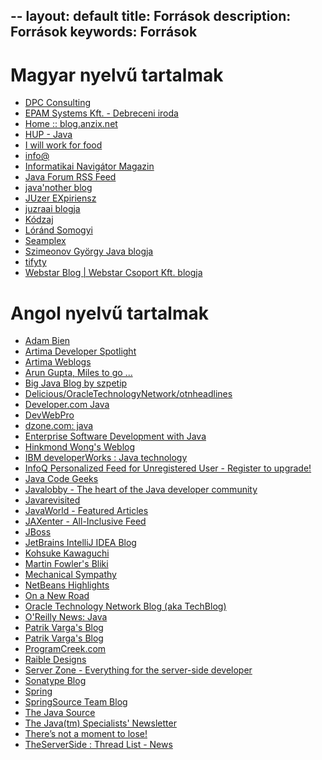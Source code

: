 --
layout: default
title: Források
description: Források
keywords: Források
---

# Magyar nyelvű tartalmak

- [DPC Consulting](http://dpc.hu/blog/hu/java.xml)
- [EPAM Systems Kft. - Debreceni iroda](http://epam-debrecen.blogspot.com/)
- [Home :: blog.anzix.net](http://blog.anzix.net)
- [HUP - Java](http://hup.hu/taxonomy/term/155/0)
- [I will work for food](http://iwillworkforfood.blogspot.com/)
- [info@]()
- [Informatikai Navigátor Magazin](http://infnav.blogspot.com/)
- [Java Forum RSS Feed](http://wiki.javaforum.hu)
- [java'nother blog](http://jpattern.blogspot.com/)
- [JUzer EXpiriensz](http://juex.blog.hu)
- [juzraai blogja](http://juzraai.blogspot.com/)
- [Kódzaj](http://kodzaj.blog.hu)
- [Lóránd Somogyi](http://lorands.com)
- [Seamplex](http://seamplex.blogspot.com/)
- [Szimeonov György Java blogja](http://szimijava.blogspot.com/)
- [tifyty](http://tifyty.wordpress.com)
- [Webstar Blog | Webstar Csoport Kft. blogja](http://blog.webstar.hu)

# Angol nyelvű tartalmak

- [Adam Bien](http://www.adam-bien.com/roller)
- [Artima Developer Spotlight](http://www.artima.com/spotlight/)
- [Artima Weblogs](http://www.artima.com/weblogs/)
- [Arun Gupta, Miles to go ...](http://blog.arungupta.me)
- [Big Java Blog by szpetip](http://bigjavablog.blogspot.com/)
- [Delicious/OracleTechnologyNetwork/otnheadlines](http://previous.delicious.com/OracleTechnologyNetwork/otnheadlines)
- [Developer.com Java](http://www.developer.com)
- [DevWebPro](http://www.devwebpro.com)
- [dzone.com: java](http://www.dzone.com/links/tag/java.html)
- [Enterprise Software Development with Java](http://blog.eisele.net/)
- [Hinkmond Wong's Weblog](https://blogs.oracle.com/hinkmond/)
- [IBM developerWorks : Java technology](http://www.ibm.com/developerworks/)
- [InfoQ Personalized Feed for Unregistered User - Register to upgrade!](http://www.infoq.com)
- [Java Code Geeks](http://www.javacodegeeks.com)
- [Javalobby - The heart of the Java developer community](http://java.dzone.com/)
- [Javarevisited](http://javarevisited.blogspot.com/)
- [JavaWorld - Featured Articles](http://www.javaworld.com)
- [JAXenter - All-Inclusive Feed](http://jaxenter.com/feed//rss)
- [JBoss](http://planet.jboss.org/view/all)
- [JetBrains IntelliJ IDEA Blog](http://blog.jetbrains.com/idea)
- [Kohsuke Kawaguchi](http://kohsuke.org)
- [Martin Fowler's Bliki](http://martinfowler.com)
- [Mechanical Sympathy](http://mechanical-sympathy.blogspot.com/)
- [NetBeans Highlights](http://netbeans.org/index.html)
- [On a New Road](http://nighthacks.com/roller/jag/)
- [Oracle Technology Network Blog (aka TechBlog)](https://blogs.oracle.com/otn/)
- [O'Reilly News: Java](http://oreilly.com/java/)
- [Patrik Varga's Blog](http://patrikvarga.blogspot.com/)
- [Patrik Varga's Blog](http://patrikvarga.blogspot.com/)
- [ProgramCreek.com](http://www.programcreek.com)
- [Raible Designs](http://raibledesigns.com/rd/)
- [Server Zone - Everything for the server-side developer](http://server.dzone.com/)
- [Sonatype Blog](http://blog.sonatype.com)
- [Spring](http://blog.springsource.org)
- [SpringSource Team Blog](http://spring.io/blog)
- [The Java Source](https://blogs.oracle.com/java/)
- [The Java(tm) Specialists' Newsletter](http://www.javaspecialists.eu)
- [There’s not a moment to lose!](http://mreinhold.org/blog/)
- [TheServerSide : Thread List - News](http://www.theserverside.com)
